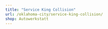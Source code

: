```yaml
---
title: "Service King Collision"
url: /oklahoma-city/service-king-collision/
shop: Autowerkstatt
---
```

